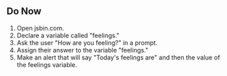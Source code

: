 ## Do Now

1. Open jsbin.com.
2. Declare a variable called "feelings."
3. Ask the user "How are you feeling?" in a prompt.
4. Assign their answer to the variable "feelings."
5. Make an alert that will say "Today's feelings are" and then the value of the feelings variable.
